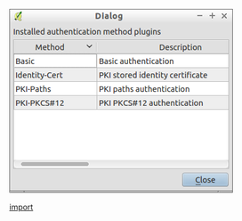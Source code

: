 ![](../images/QgsAuthMethodPlugins-standalone.png)

[import](../gui/qgis-sample-QgsAuthMethodPlugins.py)
